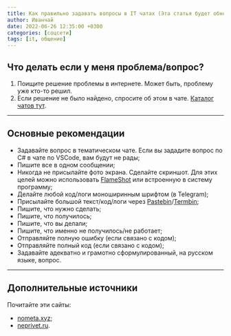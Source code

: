 ```yaml
---
title: Как правильно задавать вопросы в IT чатах (Эта статья будет обновляться)
author: Иванчай
date: 2022-06-26 12:35:00 +0300
categories: [соцсети]
tags: [it, общение]
---
```


## Что делать если у меня проблема/вопрос?
1. Поищите решение проблемы в интернете. Может быть, проблему уже кто-то решил.
2. Если решение не было найдено, спросите об этом в чате. [Каталог чатов тут](https://t.me/it_chats).

---

## Основные рекомендации
- Задавайте вопрос в тематическом чате. Если вы зададите вопрос по C# в чате по VSCode, вам будут не рады;
- Пишите все в одном сообщении;
- Никогда не присылайте фото экрана. Сделайте скриншот. Для этих целей можно использовать [FlameShot](https://flameshot.org/) или встроенную в систему программу;
- Делайте любой код/логи моноширинным шрифтом (в Telegram);
- Присылайте большой текст/код/логи через [Pastebin](https://pastebin.com/)/[Termbin](https://termbin.com/);
- Пишите, что нужно сделать;
- Пишите, что получилось;
- Пишите, что вы делали;
- Пишите, что именно не получилось/не работает;
- Отправляйте полную ошибку (если связано с кодом);
- Отправляйте полный код (если связано с кодом);
- Задавайте адекватно и грамотно сформулированный, на русском языке, вопрос.

---

## Дополнительные источники
Почитайте эти сайты:
- [nometa.xyz](https://nometa.xyz);
- [neprivet.ru](https://neprivet.ru).

